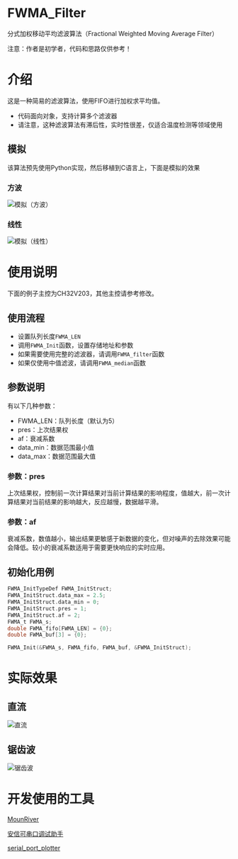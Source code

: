 # FWMA_Filter
分式加权移动平均滤波算法（Fractional Weighted Moving Average Filter）

注意：作者是初学者，代码和思路仅供参考！
# 介绍
这是一种简易的滤波算法，使用FIFO进行加权求平均值。

- 代码面向对象，支持计算多个滤波器
- 请注意，这种滤波算法有滞后性，实时性很差，仅适合温度检测等领域使用

## 模拟
该算法预先使用Python实现，然后移植到C语言上，下面是模拟的效果
### 方波
![模拟（方波）](https://blog.simgor.cn/img/github/%E6%A8%A1%E6%8B%9F%EF%BC%88%E6%96%B9%E6%B3%A2%EF%BC%89.jpg)
### 线性
![模拟（线性）](https://blog.simgor.cn/img/github/%E6%A8%A1%E6%8B%9F%EF%BC%88%E7%BA%BF%E6%80%A7%EF%BC%89.jpg)

# 使用说明
下面的例子主控为CH32V203，其他主控请参考修改。
## 使用流程
- 设置队列长度```FWMA_LEN```
- 调用```FWMA_Init```函数，设置存储地址和参数
- 如果需要使用完整的滤波器，请调用```FWMA_filter```函数
- 如果仅使用中值滤波，请调用```FWMA_median```函数

## 参数说明
有以下几种参数：
- FWMA_LEN：队列长度（默认为5）
- pres：上次结果权
- af：衰减系数
- data_min：数据范围最小值
- data_max：数据范围最大值

### 参数：pres
上次结果权，控制前一次计算结果对当前计算结果的影响程度，值越大，前一次计算结果对当前结果的影响越大，反应越慢，数据越平滑。

### 参数：af
衰减系数，数值越小，输出结果更敏感于新数据的变化，但对噪声的去除效果可能会降低。较小的衰减系数适用于需要更快响应的实时应用。

## 初始化用例
``` c
FWMA_InitTypeDef FWMA_InitStruct;
FWMA_InitStruct.data_max = 2.5;
FWMA_InitStruct.data_min = 0;
FWMA_InitStruct.pres = 1;
FWMA_InitStruct.af = 2;
FWMA_t FWMA_s;
double FWMA_fifo[FWMA_LEN] = {0};
double FWMA_buf[3] = {0};

FWMA_Init(&FWMA_s, FWMA_fifo, FWMA_buf, &FWMA_InitStruct);
```
# 实际效果
## 直流
![直流](https://blog.simgor.cn/img/github/%E5%AE%9E%E9%99%85%E9%87%87%E6%A0%B7%EF%BC%88%E7%9B%B4%E6%B5%81%EF%BC%89.jpg)
## 锯齿波
![锯齿波](https://blog.simgor.cn/img/github/%E5%AE%9E%E9%99%85%E9%87%87%E6%A0%B7%EF%BC%88%E9%94%AF%E9%BD%BF%E6%B3%A2%EF%BC%89.jpg)

# 开发使用的工具
[MounRiver](http://www.mounriver.com/)

[安信可串口调试助手](https://docs.ai-thinker.com/%E5%BC%80%E5%8F%91%E5%B7%A5%E5%85%B72)

[serial_port_plotter](https://github.com/CieNTi/serial_port_plotter)
